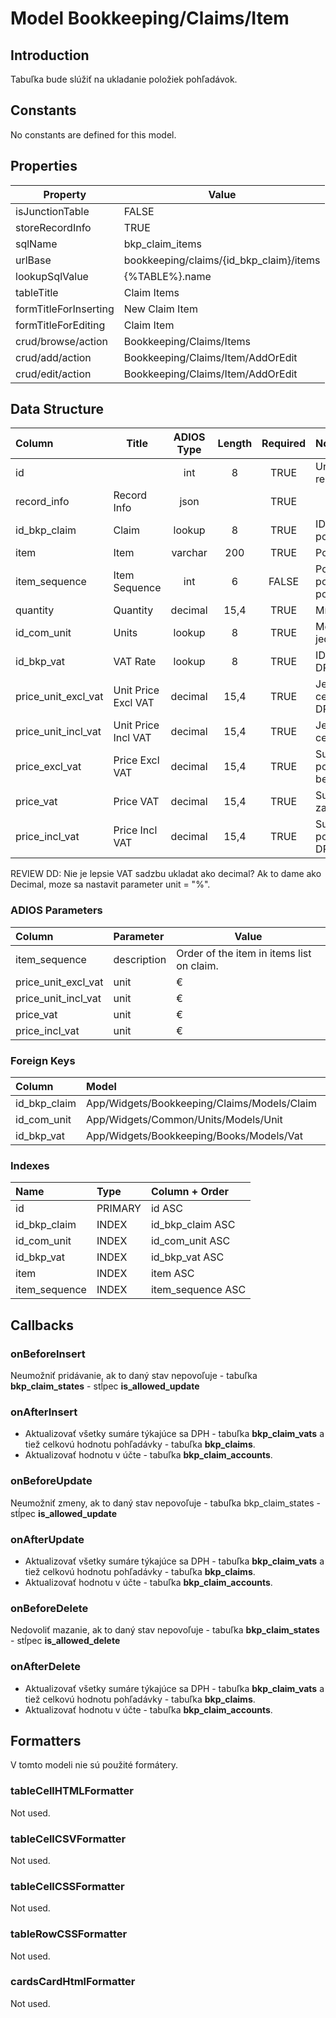 # Model Bookkeeping/Claims/Item

## Introduction

Tabuľka bude slúžiť na ukladanie položiek pohľadávok.

## Constants

No constants are defined for this model.

## Properties

| Property              | Value                                   |
| --------------------- | --------------------------------------- |
| isJunctionTable       | FALSE                                   |
| storeRecordInfo       | TRUE                                    |
| sqlName               | bkp_claim_items                         |
| urlBase               | bookkeeping/claims/{id_bkp_claim}/items |
| lookupSqlValue        | {%TABLE%}.name                          |
| tableTitle            | Claim Items                             |
| formTitleForInserting | New Claim Item                          |
| formTitleForEditing   | Claim Item                              |
| crud/browse/action    | Bookkeeping/Claims/Items                |
| crud/add/action       | Bookkeeping/Claims/Item/AddOrEdit       |
| crud/edit/action      | Bookkeeping/Claims/Item/AddOrEdit       |

## Data Structure

| Column              | Title               | ADIOS Type | Length | Required | Notes                         |
| :------------------ | ------------------- | :--------: | :----: | :------: | :---------------------------- |
| id                  |                     |    int     |   8    |   TRUE   | Unique record ID              |
| record_info         | Record Info         |    json    |        |   TRUE   |                               |
| id_bkp_claim        | Claim               |   lookup   |   8    |   TRUE   | ID pohľadávky                 |
| item                | Item                |  varchar   |  200   |   TRUE   | Položka                       |
| item_sequence       | Item Sequence       |    int     |   6    |  FALSE   | Poradie položky na pohľadávke |
| quantity            | Quantity            |  decimal   |  15,4  |   TRUE   | Množstvo                      |
| id_com_unit         | Units               |   lookup   |   8    |   TRUE   | Merná jednotka                |
| id_bkp_vat          | VAT Rate            |   lookup   |   8    |   TRUE   | ID Sadzby DPH                 |
| price_unit_excl_vat | Unit Price Excl VAT |  decimal   |  15,4  |   TRUE   | Jednotková cena bez DPH       |
| price_unit_incl_vat | Unit Price Incl VAT |  decimal   |  15,4  |   TRUE   | Jednotková cena s DPH         |
| price_excl_vat      | Price Excl VAT      |  decimal   |  15,4  |   TRUE   | Suma za položku bez DPH       |
| price_vat           | Price VAT           |  decimal   |  15,4  |   TRUE   | Suma DPH za položku           |
| price_incl_vat      | Price Incl VAT      |  decimal   |  15,4  |   TRUE   | Suma za položku s DPH         |

REVIEW DD: Nie je lepsie VAT sadzbu ukladat ako decimal? Ak to dame ako Decimal, moze sa nastavit parameter unit = "%".

### ADIOS Parameters

| Column              | Parameter   | Value                                     |
| :------------------ | :---------- | ----------------------------------------- |
| item_sequence       | description | Order of the item in items list on claim. |
| price_unit_excl_vat | unit        | €                                         |
| price_unit_incl_vat | unit        | €                                         |
| price_vat           | unit        | €                                         |
| price_incl_vat      | unit        | €                                         |

### Foreign Keys

| Column       | Model                                       | Relation | OnUpdate | OnDelete |
| :----------- | :------------------------------------------ | :------: | -------- | -------- |
| id_bkp_claim | App/Widgets/Bookkeeping/Claims/Models/Claim |   1:N    | Cascade  | Cascade  |
| id_com_unit  | App/Widgets/Common/Units/Models/Unit  |   1:N    | Cascade  | Restrict |
| id_bkp_vat   | App/Widgets/Bookkeeping/Books/Models/Vat |   1:N    | Cascade  | Restrict |

### Indexes

| Name          | Type    | Column + Order    |
| :------------ | :------ | :---------------- |
| id            | PRIMARY | id ASC            |
| id_bkp_claim  | INDEX   | id_bkp_claim ASC  |
| id_com_unit   | INDEX   | id_com_unit ASC   |
| id_bkp_vat    | INDEX   | id_bkp_vat ASC    |
| item          | INDEX   | item ASC          |
| item_sequence | INDEX   | item_sequence ASC |

## Callbacks

### onBeforeInsert

Neumožniť pridávanie, ak to daný stav nepovoľuje - tabuľka **bkp_claim_states** - stĺpec **is_allowed_update**

### onAfterInsert

* Aktualizovať všetky sumáre týkajúce sa DPH - tabuľka **bkp_claim_vats** a tiež celkovú hodnotu pohľadávky - tabuľka **bkp_claims**.
* Aktualizovať hodnotu v účte - tabuľka **bkp_claim_accounts**.

### onBeforeUpdate

Neumožniť zmeny, ak to daný stav nepovoľuje - tabuľka bkp_claim_states - stĺpec **is_allowed_update**

### onAfterUpdate

* Aktualizovať všetky sumáre týkajúce sa DPH - tabuľka **bkp_claim_vats** a tiež celkovú hodnotu pohľadávky - tabuľka **bkp_claims**.
* Aktualizovať hodnotu v účte - tabuľka **bkp_claim_accounts**.

### onBeforeDelete

Nedovoliť mazanie, ak to daný stav nepovoľuje - tabuľka **bkp_claim_states** - stĺpec **is_allowed_delete**

### onAfterDelete

* Aktualizovať všetky sumáre týkajúce sa DPH - tabuľka **bkp_claim_vats** a tiež celkovú hodnotu pohľadávky - tabuľka **bkp_claims**.
* Aktualizovať hodnotu v účte - tabuľka **bkp_claim_accounts**.

## Formatters

V tomto modeli nie sú použité formátery.

### tableCellHTMLFormatter

Not used.

### tableCellCSVFormatter

Not used.

### tableCellCSSFormatter

Not used.

### tableRowCSSFormatter

Not used.

### cardsCardHtmlFormatter

Not used.
